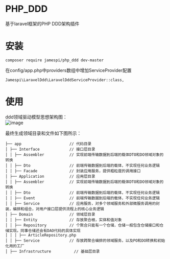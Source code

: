 # PHP_DDD
基于laravel框架的PHP DDD架构插件
# 安装
```
composer require jamespi/php_ddd dev-master
```
在config/app.php中providers数组中增加ServiceProvider配置
```
Jamespi\LaravelDdd\LaravelDddServiceProvider::class,
```
# 使用

ddd领域驱动模型思想架构图：  
![image](https://github.com/jamespjz/PHP_DDD/blob/main/ddd.jpg)

最终生成领域目录和文件如下图所示：
````
├── app                     // 代码目录
│ ├── Interface             // 接口层目录
│ │ ├── Assembler           // 实现前端传输数据到后端的载体DTO和DO领域对象的转换
│ │ ├── Dto                 // 前端传输数据到后端的载体，不实现任何业务逻辑
│ │ ├── Facade              // 封装应用服务，提供粗粒度的调用接口
│ ├── Application           // 应用层目录
│ │ ├── Assembler           // 实现前端传输数据到后端的载体DTO和DO领域对象的转换
│ │ ├── Dto                 // 前端传输数据到后端的载体，不实现任何业务逻辑
│ │ ├── Event               // 前端传输数据到后端的载体，不实现任何业务逻辑
│ │ ├── Service             // 应用服务，对多个领域服务和外部微服务调用的封装，编排和组合，对用户接口层提供流程上的核心业务逻辑
│ ├── Domain                // 领域层目录
│ │ ├── Entity              // 存放聚合根，实体和值对象
│ │ ├── Repository          // 个聚合只能有一个仓储，仓储一般包含仓储接口和仓储实现。同事仓储还会有DAO代码的具体实现
│ │ │ ├── ArticleRepository.php
│ │ ├── Service             // 存放跨聚合编排的领域服务，以及PO和DO转换和初始化用的工厂
│ ├── Infrastructure          // 基础层目录
````